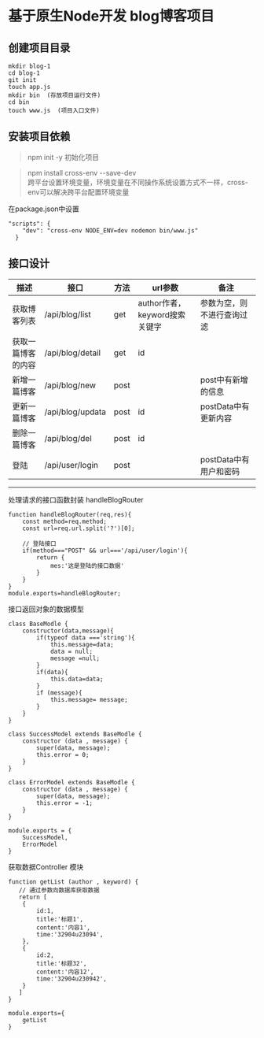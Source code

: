 # 基于原生Node开发 blog博客项目

## 创建项目目录
```
mkdir blog-1
cd blog-1
git init
touch app.js 
mkdir bin  (存放项目运行文件)
cd bin
touch www.js  (项目入口文件)

```
## 安装项目依赖
> npm init -y 初始化项目

> npm install cross-env --save-dev    
> 跨平台设置环境变量，环境变量在不同操作系统设置方式不一样，cross-env可以解决跨平台配置环境变量

在package.json中设置
```
"scripts": {
    "dev": "cross-env NODE_ENV=dev nodemon bin/www.js"
  }
```
## 接口设计
|  描述   | 接口   |  方法  | url参数  | 备注  |
|  ----  | ----  |  ----  | ----    | ----  |
| 获取博客列表 | /api/blog/list |get   | author作者，keyword搜索关键字   |参数为空，则不进行查询过滤 |
| 获取一篇博客的内容  | /api/blog/detail |get   | id   | |
| 新增一篇博客 | /api/blog/new |post  |    |post中有新增的信息 |
| 更新一篇博客  | /api/blog/updata |post   | id   |postData中有更新内容 |
| 删除一篇博客  | /api/blog/del |post   | id   | |
| 登陆 | /api/user/login | post   |    |postData中有用户和密码  |

---
处理请求的接口函数封装  handleBlogRouter
```
function handleBlogRouter(req,res){
    const method=req.method;
    const url=req.url.split('?')[0];

    // 登陆接口
    if(method==="POST" && url==='/api/user/login'){
        return {
            mes:'这是登陆的接口数据'
        }
    }
}
module.exports=handleBlogRouter;
```
接口返回对象的数据模型
```
class BaseModle {
    constructor(data,message){
        if(typeof data ==='string'){
            this.message=data;
            data = null;
            message =null;
        }
        if(data){
            this.data=data;
        }
        if (message){
            this.message= message;
        }
    }
}

class SuccessModel extends BaseModle {
    constructor (data , message) {
        super(data, message);
        this.error = 0;
    }
}

class ErrorModel extends BaseModle {
    constructor (data , message) {
        super(data, message);
        this.error = -1;
    }
}

module.exports = {
    SuccessModel,
    ErrorModel
}

```
获取数据Controller 模块
```
function getList (author , keyword) {
   // 通过参数向数据库获取数据
   return [
    {
        id:1,
        title:'标题1',
        content:'内容1',
        time:'32904u23094',
    },
    {
        id:2,
        title:'标题32',
        content:'内容12',
        time:'32904u230942',
    }
   ]
}

module.exports={
    getList
}
```

